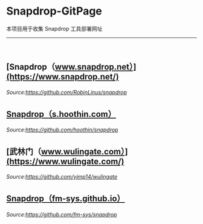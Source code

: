 # Snapdrop-GitPage
本项目用于收集 Snapdrop 工具部署网址

---

<br>

## [Snapdrop（www.snapdrop.net）](https://www.snapdrop.net/)

###### Source:https://github.com/RobinLinus/snapdrop

## [Snapdrop（s.hoothin.com）](https://s.hoothin.com/)

###### Source:<https://github.com/hoothin/snapdrop>

## [武林门（www.wulingate.com）](https://www.wulingate.com/)

###### Source:<https://github.com/yjmp14/wulingate>

## [Snapdrop（fm-sys.github.io）](https://fm-sys.github.io/snapdrop/client/)

###### Source:<https://github.com/fm-sys/snapdrop>
